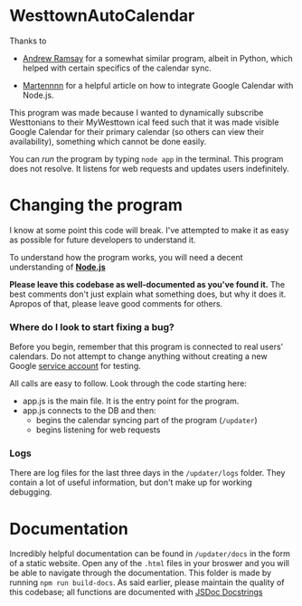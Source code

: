 # WesttownAutoCalendar

Thanks to

- [Andrew Ramsay](https://github.com/andrewramsay/ical_to_gcal_sync/blob/master/ical_to_gcal_sync.py) for a somewhat similar program, albeit in Python, which helped with certain specifics of the calendar sync.

- [Martennnn](https://dev.to/maartennnn/google-calendar-integration-with-nodejs-without-oauth-2-0-5256) for a helpful article on how to integrate Google Calendar with Node.js.

This program was made because I wanted to dynamically subscribe Westtonians to their MyWesttown ical feed such that it was made visible Google Calendar for their primary calendar (so others can view their availability), something which cannot be done easily.

You can _run_ the program by typing `node app` in the terminal. This program does not resolve. It listens for web requests and updates users indefinitely.

# Changing the program

I know at some point this code will break. I've attempted to make it as easy as possible for future developers to understand it.

To understand how the program works, you will need a decent understanding of **[Node.js](https://www.smashingmagazine.com/2019/02/node-api-http-es6-javascript/)**

**Please leave this codebase as well-documented as you've found it.**
The best comments don't just explain what something does, but why it does it.
Apropos of that, please leave good comments for others.

### Where do I look to start fixing a bug?

Before you begin, remember that this program is connected to real users' calendars. Do not attempt to change anything without creating a new Google [service account](https://developers.google.com/identity/protocols/oauth2/service-account) for testing.

All calls are easy to follow. Look through the code starting here:

- app.js is the main file. It is the entry point for the program.
- app.js connects to the DB and then:
  - begins the calendar syncing part of the program (`/updater`)
  - begins listening for web requests

### Logs

There are log files for the last three days in the `/updater/logs` folder.
They contain a lot of useful information, but don't make up for working debugging.

# Documentation

Incredibly helpful documentation can be found in `/updater/docs` in the form of a static website. Open any of the `.html` files in your broswer and you will be able to navigate through the documentation. This folder is made by running `npm run build-docs`. As said earlier, please maintain the quality of this codebase; all functions are documented with [JSDoc Docstrings](https://jsdoc.app/about-getting-started.html)
